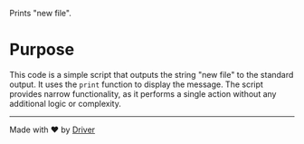 <!--------------------------------------------------------------------------------->
<!-- IMPORTANT: This file is auto-generated by Driver (https://driver.ai). -------->
<!-- Manual edits may be overwritten on future commits. --------------------------->
<!--------------------------------------------------------------------------------->

Prints "new file".

# Purpose
This code is a simple script that outputs the string "new file" to the standard output. It uses the `print` function to display the message. The script provides narrow functionality, as it performs a single action without any additional logic or complexity.

---
Made with ❤️ by [Driver](https://www.driver.ai/)